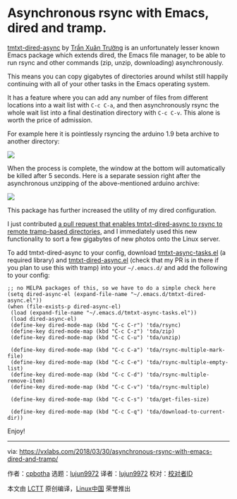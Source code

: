 [#]: collector: (lujun9972)
[#]: translator: (lujun9972)
[#]: reviewer: ( )
[#]: publisher: ( )
[#]: url: ( )
[#]: subject: (Asynchronous rsync with Emacs, dired and tramp.)
[#]: via: (https://vxlabs.com/2018/03/30/asynchronous-rsync-with-emacs-dired-and-tramp/)
[#]: author: (cpbotha https://vxlabs.com/author/cpbotha/)

Asynchronous rsync with Emacs, dired and tramp.
======

[tmtxt-dired-async][1] by [Trần Xuân Trường][2] is an unfortunately lesser known Emacs package which extends dired, the Emacs file manager, to be able to run rsync and other commands (zip, unzip, downloading) asynchronously.

This means you can copy gigabytes of directories around whilst still happily continuing with all of your other tasks in the Emacs operating system.

It has a feature where you can add any number of files from different locations into a wait list with `C-c C-a`, and then asynchronously rsync the whole wait list into a final destination directory with `C-c C-v`. This alone is worth the price of admission.

For example here it is pointlessly rsyncing the arduino 1.9 beta archive to another directory:

[![][3]][4]

When the process is complete, the window at the bottom will automatically be killed after 5 seconds. Here is a separate session right after the asynchronous unzipping of the above-mentioned arduino archive:

[![][5]][6]

This package has further increased the utility of my dired configuration.

I just contributed [a pull request that enables tmtxt-dired-async to rsync to remote tramp-based directories][7], and I immediately used this new functionality to sort a few gigabytes of new photos onto the Linux server.

To add tmtxt-dired-async to your config, download [tmtxt-async-tasks.el][8] (a required library) and [tmtxt-dired-async.el][9] (check that my PR is in there if you plan to use this with tramp) into your `~/.emacs.d/` and add the following to your config:

```
;; no MELPA packages of this, so we have to do a simple check here
(setq dired-async-el (expand-file-name "~/.emacs.d/tmtxt-dired-async.el"))
(when (file-exists-p dired-async-el)
 (load (expand-file-name "~/.emacs.d/tmtxt-async-tasks.el"))
 (load dired-async-el)
 (define-key dired-mode-map (kbd "C-c C-r") 'tda/rsync)
 (define-key dired-mode-map (kbd "C-c C-z") 'tda/zip)
 (define-key dired-mode-map (kbd "C-c C-u") 'tda/unzip)

 (define-key dired-mode-map (kbd "C-c C-a") 'tda/rsync-multiple-mark-file)
 (define-key dired-mode-map (kbd "C-c C-e") 'tda/rsync-multiple-empty-list)
 (define-key dired-mode-map (kbd "C-c C-d") 'tda/rsync-multiple-remove-item)
 (define-key dired-mode-map (kbd "C-c C-v") 'tda/rsync-multiple)

 (define-key dired-mode-map (kbd "C-c C-s") 'tda/get-files-size)

 (define-key dired-mode-map (kbd "C-c C-q") 'tda/download-to-current-dir))
```

Enjoy!


--------------------------------------------------------------------------------

via: https://vxlabs.com/2018/03/30/asynchronous-rsync-with-emacs-dired-and-tramp/

作者：[cpbotha][a]
选题：[lujun9972][b]
译者：[lujun9972](https://github.com/lujun9972)
校对：[校对者ID](https://github.com/校对者ID)

本文由 [LCTT](https://github.com/LCTT/TranslateProject) 原创编译，[Linux中国](https://linux.cn/) 荣誉推出

[a]: https://vxlabs.com/author/cpbotha/
[b]: https://github.com/lujun9972
[1]: https://truongtx.me/tmtxt-dired-async.html
[2]: https://truongtx.me/about.html
[3]: https://i0.wp.com/vxlabs.com/wp-content/uploads/2018/03/rsync-arduino-zip.png?resize=660%2C340&ssl=1
[4]: https://i0.wp.com/vxlabs.com/wp-content/uploads/2018/03/rsync-arduino-zip.png?ssl=1
[5]: https://i1.wp.com/vxlabs.com/wp-content/uploads/2018/03/progress-window-5s.png?resize=660%2C310&ssl=1
[6]: https://i1.wp.com/vxlabs.com/wp-content/uploads/2018/03/progress-window-5s.png?ssl=1
[7]: https://github.com/tmtxt/tmtxt-dired-async/pull/6
[8]: https://github.com/tmtxt/tmtxt-async-tasks
[9]: https://github.com/tmtxt/tmtxt-dired-async

